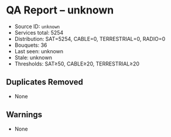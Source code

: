 # QA Report – unknown

- Source ID: `unknown`
- Services total: 5254
- Distribution: SAT=5254, CABLE=0, TERRESTRIAL=0, RADIO=0
- Bouquets: 36
- Last seen: unknown
- Stale: unknown
- Thresholds: SAT≥50, CABLE≥20, TERRESTRIAL≥20

## Duplicates Removed
- None

## Warnings
- None
